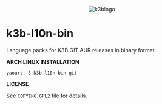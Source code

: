 
<p align="center">
  <img src="https://upload.wikimedia.org/wikipedia/commons/f/f6/K3b_logo.png" alt="k3blogo"/>
</p> 

# k3b-l10n-bin

Language packs for K3B GIT AUR releases in binary format.

**ARCH LINUX INSTALLATION**

    yaourt -S k3b-l10n-bin-git

**LICENSE**

See `COPYING.GPL2` file for details.
